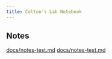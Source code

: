 ```yaml
---
title: Colton's Lab Notebook
---
```


## Notes
[docs/notes-test.md](docs/notes-test.md)
[docs/notes-test.md](docs/notes-test.md)
